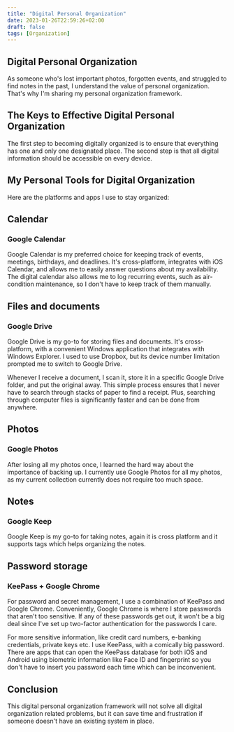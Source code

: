 ```yaml
---
title: "Digital Personal Organization"
date: 2023-01-26T22:59:26+02:00
draft: false
tags: [Organization]
---
```


## Digital Personal Organization

As someone who's lost important photos, forgotten events, and struggled to find notes in the past, I understand the value of personal organization. That's why I'm sharing my personal organization framework.

## The Keys to Effective Digital Personal Organization

The first step to becoming digitally organized is to ensure that everything has one and only one designated place.
The second step is that all digital information should be accessible on every device.

## My Personal Tools for Digital Organization

Here are the platforms and apps I use to stay organized:

## Calendar

### Google Calendar

Google Calendar is my preferred choice for keeping track of events, meetings, birthdays, and deadlines. It's cross-platform, integrates with iOS Calendar, and allows me to easily answer questions about my availability. The digital calendar also allows me to log recurring events, such as air-condition maintenance, so I don't have to keep track of them manually.

## Files and documents

### Google Drive

Google Drive is my go-to for storing files and documents. It's cross-platform, with a convenient Windows application that integrates with Windows Explorer. I used to use Dropbox, but its device number limitation prompted me to switch to Google Drive.

Whenever I receive a document, I scan it, store it in a specific Google Drive folder, and put the original away. This simple process ensures that I never have to search through stacks of paper to find a receipt. Plus, searching through computer files is significantly faster and can be done from anywhere.

## Photos

### Google Photos

After losing all my photos once, I learned the hard way about the importance of backing up. 
I currently use Google Photos for all my photos, as my current collection currently does not require too much space.

## Notes

### Google Keep

Google Keep is my go-to for taking notes, again it is cross platform and it supports tags which helps organizing the notes.

## Password storage

### KeePass + Google Chrome

For password and secret management, I use a combination of KeePass and Google Chrome. Conveniently, Google Chrome is where I store passwords that aren't too sensitive. If any of these passwords get out, it won't be a big deal since I've set up two-factor authentication for the passwords I care.

For more sensitive information, like credit card numbers, e-banking credentials, private keys etc. I use KeePass, with a comically big password. There are apps that can open the KeePass database for both iOS and Android using biometric information like Face ID and fingerprint so you don't have to insert you password each time which can be inconvenient. 

## Conclusion

This digital personal organization framework will not solve all digital organization related problems, but it can save time and frustration if someone doesn't have an existing system in place.


